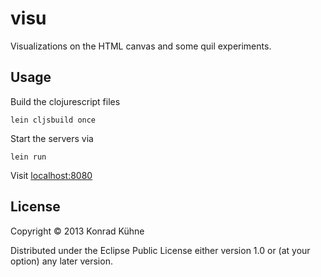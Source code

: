 # visu

Visualizations on the HTML canvas and some quil experiments.

## Usage

Build the clojurescript files

```
lein cljsbuild once
```

Start the servers via

```
lein run
```

Visit [localhost:8080](http://localhost:8080 "Visu")


## License

Copyright © 2013 Konrad Kühne

Distributed under the Eclipse Public License either version 1.0 or (at
your option) any later version.
